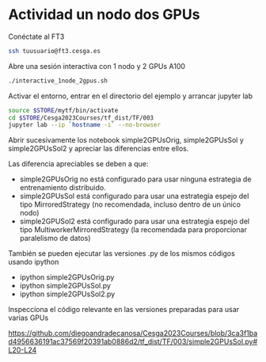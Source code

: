 
# Actividad un nodo dos GPUs

Conéctate al FT3 

```bash
ssh tuusuario@ft3.cesga.es
```



Abre una sesión interactiva con 1 nodo y 2 GPUs A100

```bash
./interactive_1node_2gpus.sh 
```

Activar el entorno, entrar en el directorio del ejemplo y arrancar jupyter lab

```bash
source $STORE/mytf/bin/activate
cd $STORE/Cesga2023Courses/tf_dist/TF/003
jupyter lab --ip `hostname -i` --no-browser
```

Abrir sucesivamente los notebook simple2GPUsOrig, simple2GPUsSol y simple2GPUsSol2 y apreciar las diferencias entre ellos.

Las diferencia apreciables se deben a que:

- simple2GPUsOrig no está configurado para usar ninguna estrategia de entrenamiento distribuido.
- simple2GPUsSol está configurado para usar una estrategia espejo del tipo MirroredStrategy (no recomendada, incluso dentro de un único nodo)
- simple2GPUSol2 está configurado para usar una estrategia espejo del tipo MultiworkerMirroredStrategy (la recomendada para proporcionar paralelismo de datos)

También se pueden ejecutar las versiones .py de los mismos códigos usando ipython

- ipython simple2GPUsOrig.py 
- ipython simple2GPUsSol.py 
- ipython simple2GPUsSol2.py 

Inspecciona el código relevante en las versiones preparadas para usar varias GPUs

https://github.com/diegoandradecanosa/Cesga2023Courses/blob/3ca3f1bad4956636191ac37569f20391ab0886d2/tf_dist/TF/003/simple2GPUsSol.py#L20-L24


